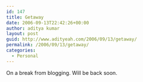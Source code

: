 ```yaml
---
id: 147
title: Getaway
date: 2006-09-13T22:42:26+00:00
author: aditya kumar
layout: post
guid: http://www.adityeah.com/2006/09/13/getaway/
permalink: /2006/09/13/getaway/
categories:
  - Personal
---
```

On a break from blogging. Will be back soon.